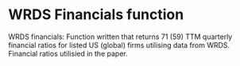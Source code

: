 # WRDS Financials function

WRDS financials: Function written that returns 71 (59) TTM quarterly financial ratios for listed US (global) firms utilising data from WRDS. Financial ratios utilisied in the paper.


